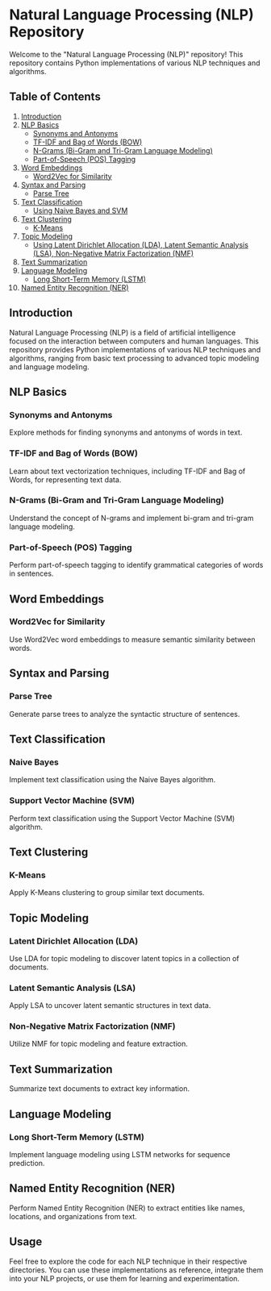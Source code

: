 # Natural Language Processing (NLP) Repository

Welcome to the "Natural Language Processing (NLP)" repository! This repository contains Python implementations of various NLP techniques and algorithms.
## Table of Contents

1. [Introduction](#introduction)
2. [NLP Basics](#nlp-basics)
    - [Synonyms and Antonyms](1_Synonyms_and_antonymns.ipynb)
    - [TF-IDF and Bag of Words (BOW)](2_TF_IDF&BOW.ipynb)
    - [N-Grams (Bi-Gram and Tri-Gram Language Modeling)](3_n_grams.ipynb)
    - [Part-of-Speech (POS) Tagging](4_POS_tagging.ipynb)
3. [Word Embeddings](#word-embeddings)
    - [Word2Vec for Similarity](5_Word2Vec.ipynb)
4. [Syntax and Parsing](#syntax-and-parsing)
    - [Parse Tree](6_Parse_Tree.ipynb)
5. [Text Classification](#text-classification)
    - [Using Naive Bayes and SVM](7_Text_Classification.ipynb)
6. [Text Clustering](#text-clustering)
    - [K-Means](8_Text_clustering.ipynb)
7. [Topic Modeling](#topic-modeling)
    - [Using Latent Dirichlet Allocation (LDA), Latent Semantic Analysis (LSA), Non-Negative Matrix Factorization (NMF)](9_Topic_modelling.ipynb)
8. [Text Summarization](10_Text_Summarization.ipynb)
9. [Language Modeling](#language-modeling)
    - [Long Short-Term Memory (LSTM)](11_Language_model_using_LSTM.ipynb)
10. [Named Entity Recognition (NER)](12_Named_Entity_Recognition.ipynb)

## Introduction

Natural Language Processing (NLP) is a field of artificial intelligence focused on the interaction between computers and human languages. This repository provides Python implementations of various NLP techniques and algorithms, ranging from basic text processing to advanced topic modeling and language modeling.

## NLP Basics

### Synonyms and Antonyms

Explore methods for finding synonyms and antonyms of words in text.

### TF-IDF and Bag of Words (BOW)

Learn about text vectorization techniques, including TF-IDF and Bag of Words, for representing text data.

### N-Grams (Bi-Gram and Tri-Gram Language Modeling)

Understand the concept of N-grams and implement bi-gram and tri-gram language modeling.

### Part-of-Speech (POS) Tagging

Perform part-of-speech tagging to identify grammatical categories of words in sentences.

## Word Embeddings

### Word2Vec for Similarity

Use Word2Vec word embeddings to measure semantic similarity between words.

## Syntax and Parsing

### Parse Tree

Generate parse trees to analyze the syntactic structure of sentences.

## Text Classification

### Naive Bayes

Implement text classification using the Naive Bayes algorithm.

### Support Vector Machine (SVM)

Perform text classification using the Support Vector Machine (SVM) algorithm.

## Text Clustering

### K-Means

Apply K-Means clustering to group similar text documents.

## Topic Modeling

### Latent Dirichlet Allocation (LDA)

Use LDA for topic modeling to discover latent topics in a collection of documents.

### Latent Semantic Analysis (LSA)

Apply LSA to uncover latent semantic structures in text data.

### Non-Negative Matrix Factorization (NMF)

Utilize NMF for topic modeling and feature extraction.

## Text Summarization

Summarize text documents to extract key information.

## Language Modeling

### Long Short-Term Memory (LSTM)

Implement language modeling using LSTM networks for sequence prediction.

## Named Entity Recognition (NER)

Perform Named Entity Recognition (NER) to extract entities like names, locations, and organizations from text.

## Usage

Feel free to explore the code for each NLP technique in their respective directories. You can use these implementations as reference, integrate them into your NLP projects, or use them for learning and experimentation.

